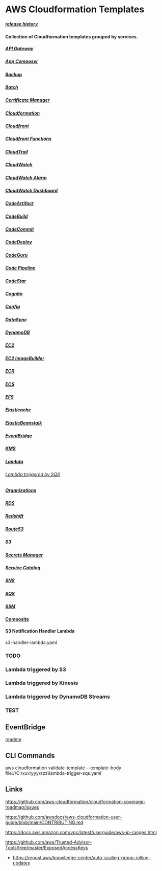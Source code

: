 # AWS Cloudformation Templates

##### [release history](https://docs.aws.amazon.com/AWSCloudFormation/latest/UserGuide/ReleaseHistory.html)

**Collection of Cloudformation templates grouped by services.**

##### [API Gateway](api-gateway/README.md)

##### [App Composer](app-composer/README.md)

##### [Backup](backup/README.md)

##### [Batch](batch/README.md)


##### [Certificate Manager](certificate-manager/README.md)

##### [Cloudformation](cloudformation/README.md)

##### [Cloudfront](cloudfront/README.md)

##### [Cloudfront Functions](cloudfront-functions/README.md)

##### [CloudTrail](cloudtrail/README.md)

##### [CloudWatch](cloudwatch/README.md)

##### [CloudWatch Alarm](cloudwatch-alarm/README.md)

##### [CloudWatch Dashboard](cloudwatch-dashboard/README.md)

##### [CodeArtifact](codeartifact/README.md)

##### [CodeBuild](codebuild/README.md)

##### [CodeCommit](codecommit/README.md)

##### [CodeDeploy](codedeploy/README.md)

##### [CodeGuru](codeguru/README.md)

##### [Code Pipeline](codepipeline/README.md)

##### [CodeStar](codestar/README.md)

##### [Cognito](cognito/README.md)

##### [Config](config/README.md)


##### [DataSync](datasync/README.md)

##### [DynamoDB](dynamodb/README.md)



##### [EC2](/ec2/README.md)

##### [EC2 ImageBuilder](/ec2-imagebuilder/README.md)

##### [ECR](ecr/README.md)

##### [ECS](ecs/README.md)

##### [EFS](efs/README.md)

##### [Elasticache](elasticache/README.md)

##### [ElasticBeanstalk](elasticbeanstalk/README.md)

##### [EventBridge](eventbridge/README.md)

##### [KMS](kms/README.md)

##### [Lambda](lambda/README.md)

###### [Lambda triggered by SQS](lambda/lambda-trigger-sqs.yaml)

##### [Organizations](organizations/README.md)

##### [RDS](rds/README.md)

##### [Redshift](redshift/README.md)

##### [Route53](route53/README.md)

##### [S3](s3/README.md)

##### [Secrets Manager](secrets-manager/README.md)

##### [Service Catalog](service-catalog/README.md)

##### [SNS](sns/README.md)

##### [SQS](sqs/README.md)

##### [SSM](ssm/README.md)


#### [Composite](00-composite/README.md)




#### S3 Notification Handler Lambda

s3-handler-lambda.yaml


### TODO

### Lambda triggered by S3

### Lambda triggered by Kinesis

### Lambda triggered by DynamoDB Streams

### TEST

## EventBridge

[readme](eventbridge/README.md)


## CLI Commands

aws cloudformation validate-template --template-body file://C:\xxx\yyy\zzz\lambda-trigger-sqs.yaml

## Links

https://github.com/aws-cloudformation/cloudformation-coverage-roadmap/issues

https://github.com/awsdocs/aws-cloudformation-user-guide/blob/main/CONTRIBUTING.md


https://docs.aws.amazon.com/vpc/latest/userguide/aws-ip-ranges.html


https://github.com/aws/Trusted-Advisor-Tools/tree/master/ExposedAccessKeys

- https://repost.aws/knowledge-center/auto-scaling-group-rolling-updates